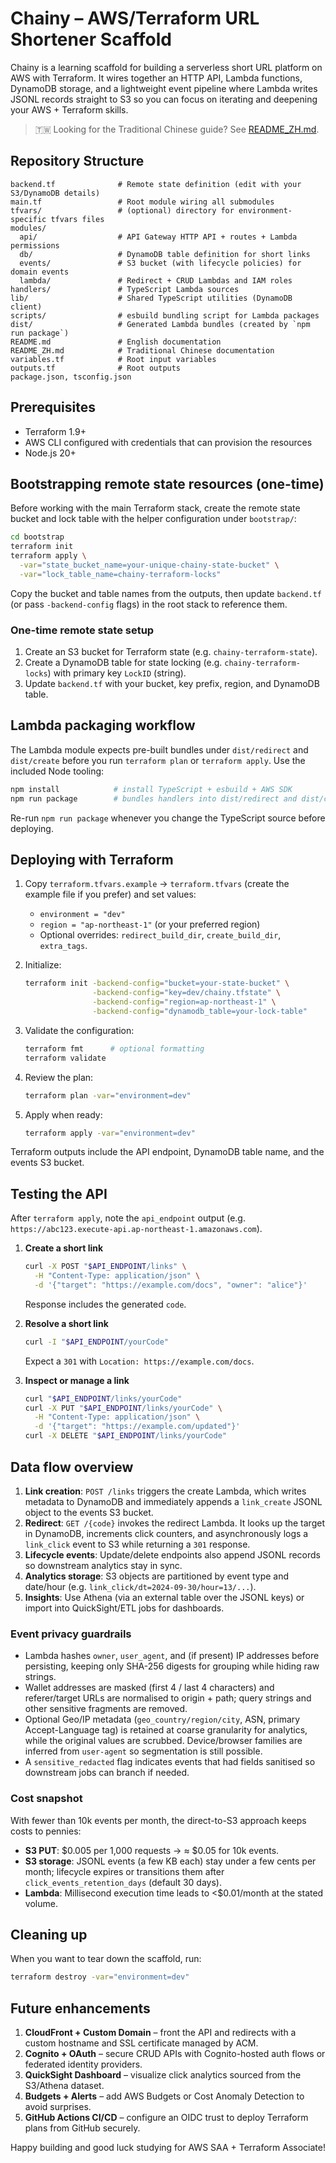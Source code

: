 # Chainy – AWS/Terraform URL Shortener Scaffold

Chainy is a learning scaffold for building a serverless short URL platform on AWS with Terraform. It wires together an HTTP API, Lambda functions, DynamoDB storage, and a lightweight event pipeline where Lambda writes JSONL records straight to S3 so you can focus on iterating and deepening your AWS + Terraform skills.

> 🇹🇼 Looking for the Traditional Chinese guide? See [README_ZH.md](README_ZH.md).

## Repository Structure

```
backend.tf              # Remote state definition (edit with your S3/DynamoDB details)
main.tf                 # Root module wiring all submodules
tfvars/                 # (optional) directory for environment-specific tfvars files
modules/
  api/                  # API Gateway HTTP API + routes + Lambda permissions
  db/                   # DynamoDB table definition for short links
  events/               # S3 bucket (with lifecycle policies) for domain events
  lambda/               # Redirect + CRUD Lambdas and IAM roles
handlers/               # TypeScript Lambda sources
lib/                    # Shared TypeScript utilities (DynamoDB client)
scripts/                # esbuild bundling script for Lambda packages
dist/                   # Generated Lambda bundles (created by `npm run package`)
README.md               # English documentation
README_ZH.md            # Traditional Chinese documentation
variables.tf            # Root input variables
outputs.tf              # Root outputs
package.json, tsconfig.json
```

## Prerequisites

- Terraform 1.9+
- AWS CLI configured with credentials that can provision the resources
- Node.js 20+

## Bootstrapping remote state resources (one-time)

Before working with the main Terraform stack, create the remote state bucket and lock table with the helper configuration under `bootstrap/`:

```bash
cd bootstrap
terraform init
terraform apply \
  -var="state_bucket_name=your-unique-chainy-state-bucket" \
  -var="lock_table_name=chainy-terraform-locks"
```

Copy the bucket and table names from the outputs, then update `backend.tf` (or pass `-backend-config` flags) in the root stack to reference them.

### One-time remote state setup

1. Create an S3 bucket for Terraform state (e.g. `chainy-terraform-state`).
2. Create a DynamoDB table for state locking (e.g. `chainy-terraform-locks`) with primary key `LockID` (string).
3. Update `backend.tf` with your bucket, key prefix, region, and DynamoDB table.

## Lambda packaging workflow

The Lambda module expects pre-built bundles under `dist/redirect` and `dist/create` before you run `terraform plan` or `terraform apply`. Use the included Node tooling:

```bash
npm install            # install TypeScript + esbuild + AWS SDK
npm run package        # bundles handlers into dist/redirect and dist/create
```

Re-run `npm run package` whenever you change the TypeScript source before deploying.

## Deploying with Terraform

1. Copy `terraform.tfvars.example` → `terraform.tfvars` (create the example file if you prefer) and set values:
   - `environment = "dev"`
   - `region = "ap-northeast-1"` (or your preferred region)
   - Optional overrides: `redirect_build_dir`, `create_build_dir`, `extra_tags`.
2. Initialize:

   ```bash
   terraform init -backend-config="bucket=your-state-bucket" \
                  -backend-config="key=dev/chainy.tfstate" \
                  -backend-config="region=ap-northeast-1" \
                  -backend-config="dynamodb_table=your-lock-table"
   ```

3. Validate the configuration:

   ```bash
   terraform fmt      # optional formatting
   terraform validate
   ```

4. Review the plan:

   ```bash
   terraform plan -var="environment=dev"
   ```

5. Apply when ready:

   ```bash
   terraform apply -var="environment=dev"
   ```

Terraform outputs include the API endpoint, DynamoDB table name, and the events S3 bucket.

## Testing the API

After `terraform apply`, note the `api_endpoint` output (e.g. `https://abc123.execute-api.ap-northeast-1.amazonaws.com`).

1. **Create a short link**

   ```bash
   curl -X POST "$API_ENDPOINT/links" \
     -H "Content-Type: application/json" \
     -d '{"target": "https://example.com/docs", "owner": "alice"}'
   ```

   Response includes the generated `code`.

2. **Resolve a short link**

   ```bash
   curl -I "$API_ENDPOINT/yourCode"
   ```

   Expect a `301` with `Location: https://example.com/docs`.

3. **Inspect or manage a link**

   ```bash
   curl "$API_ENDPOINT/links/yourCode"
   curl -X PUT "$API_ENDPOINT/links/yourCode" \
     -H "Content-Type: application/json" \
     -d '{"target": "https://example.com/updated"}'
   curl -X DELETE "$API_ENDPOINT/links/yourCode"
   ```

## Data flow overview

1. **Link creation**: `POST /links` triggers the create Lambda, which writes metadata to DynamoDB and immediately appends a `link_create` JSONL object to the events S3 bucket.
2. **Redirect**: `GET /{code}` invokes the redirect Lambda. It looks up the target in DynamoDB, increments click counters, and asynchronously logs a `link_click` event to S3 while returning a `301` response.
3. **Lifecycle events**: Update/delete endpoints also append JSONL records so downstream analytics stay in sync.
4. **Analytics storage**: S3 objects are partitioned by event type and date/hour (e.g. `link_click/dt=2024-09-30/hour=13/...`).
5. **Insights**: Use Athena (via an external table over the JSONL keys) or import into QuickSight/ETL jobs for dashboards.

### Event privacy guardrails

- Lambda hashes `owner`, `user_agent`, and (if present) IP addresses before persisting, keeping only SHA-256 digests for grouping while hiding raw strings.
- Wallet addresses are masked (first 4 / last 4 characters) and referer/target URLs are normalised to origin + path; query strings and other sensitive fragments are removed.
- Optional Geo/IP metadata (`geo_country/region/city`, ASN, primary Accept-Language tag) is retained at coarse granularity for analytics, while the original values are scrubbed. Device/browser families are inferred from `user-agent` so segmentation is still possible.
- A `sensitive_redacted` flag indicates events that had fields sanitised so downstream jobs can branch if needed.

### Cost snapshot

With fewer than 10k events per month, the direct-to-S3 approach keeps costs to pennies:

- **S3 PUT**: $0.005 per 1,000 requests → ≈ $0.05 for 10k events.
- **S3 storage**: JSONL events (a few KB each) stay under a few cents per month; lifecycle expires or transitions them after `click_events_retention_days` (default 30 days).
- **Lambda**: Millisecond execution time leads to <$0.01/month at the stated volume.

## Cleaning up

When you want to tear down the scaffold, run:

```bash
terraform destroy -var="environment=dev"
```

## Future enhancements

1. **CloudFront + Custom Domain** – front the API and redirects with a custom hostname and SSL certificate managed by ACM.
2. **Cognito + OAuth** – secure CRUD APIs with Cognito-hosted auth flows or federated identity providers.
3. **QuickSight Dashboard** – visualize click analytics sourced from the S3/Athena dataset.
4. **Budgets + Alerts** – add AWS Budgets or Cost Anomaly Detection to avoid surprises.
5. **GitHub Actions CI/CD** – configure an OIDC trust to deploy Terraform plans from GitHub securely.

Happy building and good luck studying for AWS SAA + Terraform Associate!
